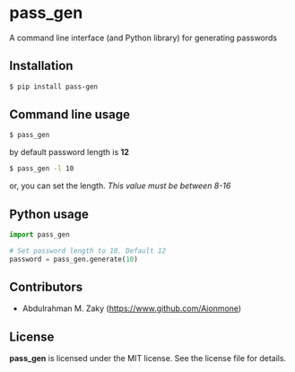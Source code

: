 # pass_gen
A command line interface (and Python library) for generating passwords

## Installation

```bash
$ pip install pass-gen
```

## Command line usage

```bash
$ pass_gen
```

by default password length is __12__

```bash
$ pass_gen -l 10
```

or, you can set the length. _This value must be between 8-16_

## Python usage

```python
import pass_gen

# Set password length to 10. Default 12
password = pass_gen.generate(10)
```

## Contributors

- Abdulrahman M. Zaky (https://www.github.com/Aionmone)

## License
**pass_gen** is licensed under the MIT license. See the license file for details.
